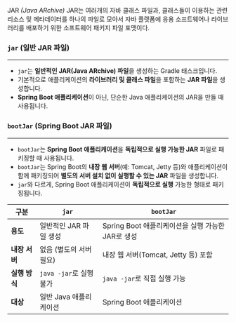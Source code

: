JAR *(Java ARchive)*
JAR는 여러개의 자바 클래스 파일과, 클래스들이 이용하는 관련 리소스 및 메타데이터를 하나의 파일로 모아서 자바 플랫폼에 응용 소프트웨어나 라이브러리를 배포하기 위한 소프트웨어 패키지 파일 포맷이다.

### `jar` (일반 JAR 파일)
---
- `jar`는 **일반적인 JAR(Java ARchive) 파일**을 생성하는 Gradle 태스크입니다.
- 기본적으로 애플리케이션의 **라이브러리 및 클래스 파일**을 포함하는 **JAR 파일**을 생성합니다.
- **Spring Boot 애플리케이션**이 아닌, 단순한 Java 애플리케이션의 JAR을 만들 때 사용됩니다.

### `bootJar` (Spring Boot JAR 파일)
---
- `bootJar`는 **Spring Boot 애플리케이션**을 **독립적으로 실행 가능한 JAR** 파일로 패키징할 때 사용됩니다.
- `bootJar`는 Spring Boot의 **내장 웹 서버**(예: Tomcat, Jetty 등)와 애플리케이션이 함께 패키징되어 **별도의 서버 설치 없이 실행할 수 있는 JAR** 파일을 생성합니다.
- `jar`와 다르게, Spring Boot 애플리케이션이 **독립적으로 실행** 가능한 형태로 패키징됩니다.


| 구분        | `jar`              | `bootJar`                          |
| --------- | ------------------ | ---------------------------------- |
| **용도**    | 일반적인 JAR 파일 생성     | Spring Boot 애플리케이션을 실행 가능한 JAR로 생성 |
| **내장 서버** | 없음 (별도의 서버 필요)     | 내장 웹 서버(Tomcat, Jetty 등) 포함        |
| **실행 방식** | `java -jar`로 실행 불가 | `java -jar`로 직접 실행 가능              |
| **대상**    | 일반 Java 애플리케이션     | Spring Boot 애플리케이션                 |